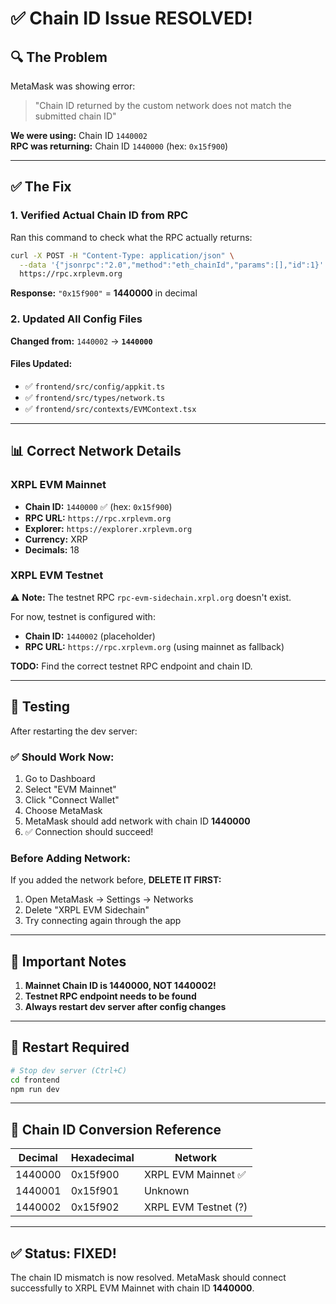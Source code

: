 # ✅ Chain ID Issue RESOLVED!

## 🔍 The Problem

MetaMask was showing error:
> "Chain ID returned by the custom network does not match the submitted chain ID"

**We were using:** Chain ID `1440002`  
**RPC was returning:** Chain ID `1440000` (hex: `0x15f900`)

---

## ✅ The Fix

### 1. Verified Actual Chain ID from RPC

Ran this command to check what the RPC actually returns:
```bash
curl -X POST -H "Content-Type: application/json" \
  --data '{"jsonrpc":"2.0","method":"eth_chainId","params":[],"id":1}' \
  https://rpc.xrplevm.org
```

**Response:** `"0x15f900"` = **1440000** in decimal

### 2. Updated All Config Files

**Changed from:** `1440002` → **`1440000`**

#### Files Updated:
- ✅ `frontend/src/config/appkit.ts`
- ✅ `frontend/src/types/network.ts`
- ✅ `frontend/src/contexts/EVMContext.tsx`

---

## 📊 Correct Network Details

### XRPL EVM Mainnet
- **Chain ID:** `1440000` ✅ (hex: `0x15f900`)
- **RPC URL:** `https://rpc.xrplevm.org`
- **Explorer:** `https://explorer.xrplevm.org`
- **Currency:** XRP
- **Decimals:** 18

### XRPL EVM Testnet
⚠️ **Note:** The testnet RPC `rpc-evm-sidechain.xrpl.org` doesn't exist.

For now, testnet is configured with:
- **Chain ID:** `1440002` (placeholder)
- **RPC URL:** `https://rpc.xrplevm.org` (using mainnet as fallback)

**TODO:** Find the correct testnet RPC endpoint and chain ID.

---

## 🧪 Testing

After restarting the dev server:

### ✅ Should Work Now:
1. Go to Dashboard
2. Select "EVM Mainnet"
3. Click "Connect Wallet"
4. Choose MetaMask
5. MetaMask should add network with chain ID **1440000**
6. ✅ Connection should succeed!

### Before Adding Network:
If you added the network before, **DELETE IT FIRST:**
1. Open MetaMask → Settings → Networks
2. Delete "XRPL EVM Sidechain"
3. Try connecting again through the app

---

## 🚨 Important Notes

1. **Mainnet Chain ID is 1440000, NOT 1440002!**
2. **Testnet RPC endpoint needs to be found**
3. **Always restart dev server after config changes**

---

## 🔄 Restart Required

```bash
# Stop dev server (Ctrl+C)
cd frontend
npm run dev
```

---

## 📝 Chain ID Conversion Reference

| Decimal | Hexadecimal | Network |
|---------|-------------|---------|
| 1440000 | 0x15f900 | XRPL EVM Mainnet ✅ |
| 1440001 | 0x15f901 | Unknown |
| 1440002 | 0x15f902 | XRPL EVM Testnet (?) |

---

## ✅ Status: FIXED!

The chain ID mismatch is now resolved. MetaMask should connect successfully to XRPL EVM Mainnet with chain ID **1440000**.

